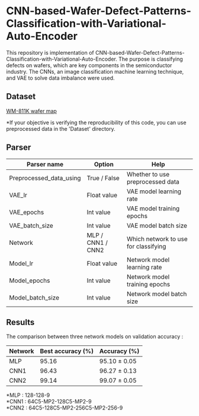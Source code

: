 # CNN-based-Wafer-Defect-Patterns-Classification-with-Variational-Auto-Encoder
This repository is implementation of CNN-based-Wafer-Defect-Patterns-Classification-with-Variational-Auto-Encoder.
The purpose is classifying defects on wafers, which are key components in the semiconductor industry.
The CNNs, an image classification machine learning technique, and VAE to solve data imbalance were used.



## Dataset
[WM-811K wafer map](https://www.kaggle.com/datasets/qingyi/wm811k-wafer-map)

*If your objective is verifying the reproducibility of this code, you can use preprocessed data in the 'Dataset' directory.



## Parser
| Parser name                | Option             | Help                                   |
|----------------------------|--------------------|----------------------------------------|
| Preprocessed_data_using    | True / False       | Whether to use preprocessed data       |
| VAE_lr                     | Float value        | VAE model learning rate                | 
| VAE_epochs                 | Int value          | VAE model training epochs              |
| VAE_batch_size             | Int value          | VAE model batch size                   |
| Network                    | MLP / CNN1 / CNN2  | Which network to use for classifying   |
| Model_lr                   | Float value        | Network model learning rate            |
| Model_epochs               | Int value          | Network model training epochs          |
| Model_batch_size           | Int value          | Network model batch size               |



## Results
The comparison between three network models on validation accuracy : 

| Network  | Best accuracy (%) | Accuracy (%)   |
|----------|-------------------|----------------|
| MLP      | 95.16             | 95.10 ± 0.05   |
| CNN1     | 96.43             | 96.27 ± 0.13   |
| CNN2     | 99.14             | 99.07 ± 0.05   |

*MLP : 128-128-9   
*CNN1 : 64C5-MP2-128C5-MP2-9  
*CNN2 : 64C5-128C5-MP2-256C5-MP2-256-9  


